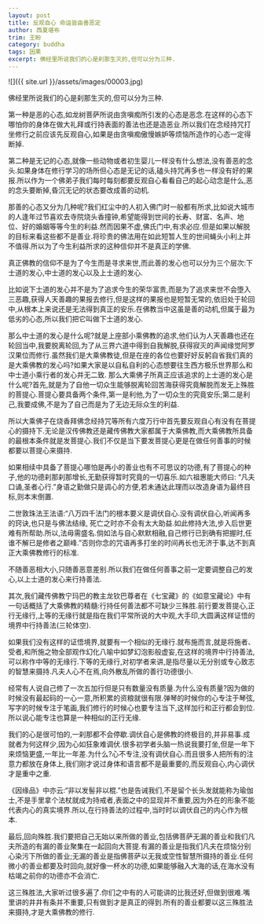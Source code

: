 ```yaml
---
layout: post
title: 反观自心 命运皆由善恶定
author: 西夏堪布
trim: 王盼
category: buddha
tags: 因果
excerpt: 佛经里所说我们的心是刹那生灭的,但可以分为三种.
---
```


![]({{ site.url }}/assets/images/00003.jpg)

佛经里所说我们的心是刹那生灭的,但可以分为三种.

第一种是恶的心态,如龙树菩萨所说由贪嗔痴所引发的心态是恶念.在这样的心态下哪怕你的身体在做大礼拜或行持表面的善法也还是造恶业.所以我们在念经持咒打坐修行之前应该先反观自心,如果是由贪嗔痴傲慢嫉妒等烦恼所造作的心态一定得断掉.

第二种是无记的心态,就像一些动物或者初生婴儿一样没有什么想法,没有善恶的念头.如果身体在修行学习的场所但心态是无记的话,磕头持咒再多也一样没有好的果报.所以作为一个佛弟子我们每时每刻都要反观自心看看自己的起心动念是什么,恶的念头要断掉,昏沉无记的状态要改成善的动机.

那善的心态又分为几种呢?我们红尘中的人初入佛门时一般都有所求,比如说大城市的人逢年过节喜欢去寺院烧头香撞钟,希望能得到世间的长寿、财富、名声、地位、好的婚姻等等今生的利益.然而因果不虚,佛氏门中,有求必应.但是如果以解脱的目标来看这些都不是善业.将珍贵的佛法用在如此短暂人生的世间蝇头小利上并不值得.所以为了今生利益所求的这种信仰并不是真正的学佛.

真正佛教的信仰不是为了今生而是寻求来世,而此善的发心也可以分为三个层次:下士道的发心,中士道的发心以及上士道的发心.

比如说下士道的发心并不是为了追求今生的荣华富贵,而是为了追求来世不会堕入三恶趣,获得人天善趣的果报去修行,但是这样的果报也是短暂无常的,依旧处于轮回中,从根本上来说还是无法得到真正的安乐.在佛教当中这虽是善的动机,但属于最为低劣的心态,所以我们把它叫做下士道的发心.

那么中士道的发心是什么呢?就是上座部小乘佛教的追求,他们认为人天善趣也还在轮回当中,我要脱离轮回,为了从三界六道中得到自我解脱,获得寂灭的声闻缘觉阿罗汉果位而修行.虽然我们是大乘佛教徒,但是在座的各位也要好好反躬自省我们真的是大乘佛教的发心吗?如果大家是以自私自利的心态想要往生西方极乐世界那么和中士道小乘行者的发心并无二致. 那么大乘佛子所真正应该追求的上士道的发心是什么呢?首先,就是为了自他一切众生能够脱离轮回苦海获得究竟解脱而发无上殊胜的菩提心.菩提心要具备两个条件,第一是利他,为了一切众生的究竟安乐;第二是利己,我要成佛,不是为了自己而是为了无边无际众生的利益.

所以大乘佛子在烧香拜佛念经持咒等所有六度万行中首先要反观自心有没有在菩提心的摄持下.无论是汉传佛教还是藏传佛教大家都属于大乘佛教,而大乘佛教所具备的最根本条件就是发菩提心.我们不仅是当下要发菩提心更是在做任何善事的时候都要以菩提心来摄持.

如果相续中具备了菩提心哪怕是再小的善业也有不可思议的功德,有了菩提心的种子,他的功德刹那刹那增长,无勤获得暂时究竟的一切喜乐.如六祖惠能大师曰: “凡夫口诵,圣者心行.”身语之勤做只是调心的方便,若未通达此理而以改造身语为最终目标,则本末倒置.

二世敦珠法王法语:“八万四千法门的根本要义是调伏自心.没有调伏自心,听闻再多的窍诀,也只是与佛法结缘, 死亡之时亦不会有太大助益.如此修持大法,步入后世更难有所帮助.所以,法毋需盛名.倘如法与自心默默相融,自己修行已到确有把握时,任谁不解已是修者之巅峰.”否则你念的咒语再多打坐的时间再长也无济于事,达不到真正大乘佛教修行的标准.

不随善恶相大小,只随善恶意差别.所以我们在做任何善事之前一定要调整自己的发心,以上士道的发心来行持善法.

其次,我们藏传佛教宁玛巴的教主龙钦巴尊者在《七宝藏》的《如意宝藏论》中有一句话概括了大乘佛教的精髓:行持任何善法都不可缺少三殊胜.前行要发菩提心,正行无缘行,上等的无缘行就是指在我们平常所说的大中观,大手印,大圆满这样证悟的境界中行持善法(三轮体空).

如果我们没有这样的证悟境界,就要有一个相似的无缘行.就布施而言,就是将施者、受者,和所施之物全部观作幻化八喻中如梦幻泡影般虚妄,在这样的境界中行持善法,可以称作中等的无缘行.下等的无缘行,对初学者来讲,是指尽量以无分别或专心致志的智慧来摄持.凡夫人心不在焉,向外散乱所做的善行功德很小.

经常有人说自己修了一次五加行但是只有数量没有质量.为什么没有质量?因为做的时候没有最起码的一心一意,所积累的资粮就很有限.弹琴的时候你的心专注于琴弦,写字的时候专注于笔画,我们修行的时候心也要专注当下,这样加行和正行都会到位.所以说心能专注也算是一种相似的正行无缘.

我们的心是很可怕的,一刹那都不会停歇.调伏自心是佛教的终极目的,并非易事.成就者为何这样少,因为心如狂象难调伏.很多初学者头脑一热说我要打坐,但是一年下来烦恼更盛,一年比一年差.为什么?心不专注,没有调伏自心.而且很多人把所有的注意力都放在身体上,我们刚才说过身体和语言都不是最重要的,而反观自心,内心调伏才是重中之重.

《因缘品》中亦云:“非以发髻非以棍.”也是告诫我们,不是留个长头发就能称为瑜伽士,不是手里拿个法杖就成为持戒者,表面之中的显现并不重要,因为外在的形象不能代表内心的真实境界.所以,在行持善法的过程中,当时时以调伏自己的内心作为根本.

最后,回向殊胜.我们要把自己无始以来所做的善业,包括佛菩萨无漏的善业和我们凡夫所造的有漏的善业聚集在一起回向大菩提.有漏的善业是指我们凡夫在烦恼分别心染污下所做的善业;无漏的善业是指佛菩萨以无我或空性智慧所摄持的善业.任何微小的善业都要及时回向,就好像一杯水的功德,如果能够融入大海的话,在海水没有枯竭之前你的功德亦不会消亡.

这三殊胜法,大家听过很多遍了.你们之中有的人可能讲的比我还好,但做到很难.嘴里讲的井井有条并不重要,只有做到才是真正的得到.所有的善业都要以这三殊胜法来摄持,才是大乘佛教的修行.
